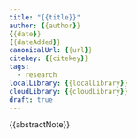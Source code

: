 ```yaml
---
title: "{{title}}"
author: {{author}}
{{date}}
{{dateAdded}}
canonicalUrl: {{url}}
citekey: {{citekey}}
tags:
  - research
localLibrary: {{localLibrary}}
cloudLibrary: {{cloudLibrary}}
draft: true
---
```


{{abstractNote}}



